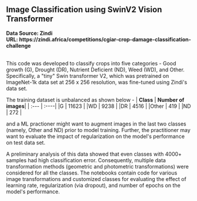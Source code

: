 <h2> Image Classification using SwinV2 Vision Transformer </h2>
<b> Data Source: Zindi </b></br>
<b> URL: https://zindi.africa/competitions/cgiar-crop-damage-classification-challenge </b></br></br>

This code was developed to classify crops into five categories - Good growth (G), Drought (DR), Nutrient Deficient (ND), Weed (WD), and Other. Specifically, a "tiny" Swin transformer V2, which was pretrained on ImageNet-1k data set at 256 x 256 resolution, was fine-tuned using Zindi's data set.
<br>

The training dataset is unbalanced as shown below - 
| **Class**      | **Number of images**|
| :---       |    :----|
|G        | 11623 |
|WD       | 9238  |
|DR       | 4516  |
|Other    | 419   |
|ND       | 272   |

and a ML practioner might want to augment images in the last two classes (namely, Other and ND) prior to model training. Further, the practitioner may want to evaluate the impact of regularization on the model's performance on test data set. 

A preliminary analysis of this data showed that even classes with 4000+ samples had high classification error. Consequently, multiple data transformation methods (geometric and photometric transformations) were considered for all the classes. The notebooks contain code for various image transformations and customized classes for evaluating the effect of learning rate, regularization (via dropout), and number of epochs on the model's performance.
